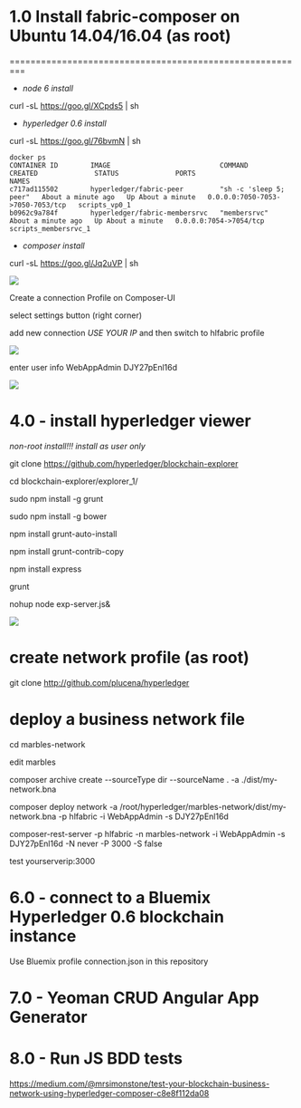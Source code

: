 # 1.0 Install fabric-composer on  Ubuntu 14.04/16.04 (as root)
=========================================================

* _node 6 install_

curl -sL https://goo.gl/XCpds5 | sh

* _hyperledger 0.6 install_

curl -sL https://goo.gl/76bvmN | sh


    docker ps
    CONTAINER ID        IMAGE                           COMMAND                  CREATED              STATUS              PORTS                              NAMES
    c717ad115502        hyperledger/fabric-peer         "sh -c 'sleep 5; peer"   About a minute ago   Up About a minute   0.0.0.0:7050-7053->7050-7053/tcp   scripts_vp0_1
    b0962c9a784f        hyperledger/fabric-membersrvc   "membersrvc"             About a minute ago   Up About a minute   0.0.0.0:7054->7054/tcp             scripts_membersrvc_1

* _composer install_

curl -sL https://goo.gl/Jq2uVP | sh

![](https://raw.githubusercontent.com/plucena/hyperledger/master/composer/composer-ui.png)

Create a connection Profile on Composer-UI

select settings button (right corner)

add new connection  *USE YOUR IP* and then switch to hlfabric profile

![](https://raw.githubusercontent.com/plucena/hyperledger/master/composer/profile.png)

enter user info WebAppAdmin DJY27pEnl16d

![](https://raw.githubusercontent.com/plucena/fabric-composer-install/master/con.png)




# 4.0 - install hyperledger viewer

*non-root install!!! install as user only*

git clone https://github.com/hyperledger/blockchain-explorer

cd blockchain-explorer/explorer_1/

sudo npm install -g grunt 

sudo npm install -g bower

npm install grunt-auto-install 

npm install grunt-contrib-copy

npm install express

grunt

nohup node exp-server.js&

![](https://raw.githubusercontent.com/plucena/fabric-composer-install/master/con5.png)


# create network profile (as root)

git clone http://github.com/plucena/hyperledger


# deploy a business network file 


cd marbles-network 

edit marbles

composer archive create --sourceType dir --sourceName . -a ./dist/my-network.bna
 
composer deploy network -a /root/hyperledger/marbles-network/dist/my-network.bna -p hlfabric -i  WebAppAdmin -s DJY27pEnl16d

composer-rest-server -p hlfabric -n marbles-network -i WebAppAdmin -s DJY27pEnl16d -N never -P 3000 -S false

test yourserverip:3000


# 6.0 - connect to a Bluemix Hyperledger 0.6 blockchain instance

Use Bluemix profile connection.json in this repository

# 7.0 - Yeoman CRUD Angular App Generator

# 8.0 - Run JS BDD tests
https://medium.com/@mrsimonstone/test-your-blockchain-business-network-using-hyperledger-composer-c8e8f112da08
